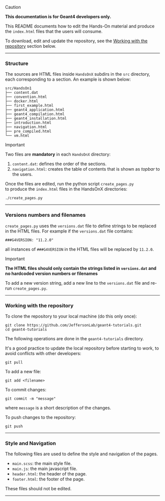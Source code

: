

> [!Caution]
> **This documentation is for Geant4 developers only.** 

This README documents how to edit the Hands-On material 
and produce the `index.html` files that the users will consume.

To download, edit and update the repository, see the 
[Working with the repository](#working-with-the-repository) section below.

---

### Structure

The sources are HTML files inside `HandsOnX` subdirs in the 
`src` directory, each corresponding to a section. 
An example is shown below:

```
src/HandsOn1
├── content.dat
├── convention.html
├── docker.html
├── first_example.html
├── geant4_application.html
├── geant4_compilation.html
├── geant4_installation.html
├── introduction.html
├── navigation.html
├── pre_compiled.html
└── vm.html
```

> [!Important]
> Two files are **mandatory** in each `HandsOnX` directory:
> 1. `content.dat`: defines the order of the sections.
> 2. `navigation.html`: creates the table of contents that is shown as _topbar_
> to the users.

Once the files are edited, run the python script  `create_pages.py`  
to produce the `index.html` files in the HandsOnX directories:

```
./create_pages.py
```

---

### Versions numbers and filenames

`create_pages.py` uses the `versions.dat` file to define 
strings to be replaced in the HTML files.
For example if the `versions.dat` file contains:

`
###G4VERSION: "11.2.0"
`

all instances of `###G4VERSION` in the HTML files will be replaced by `11.2.0`.

> [!Important]
> **The HTML files should only contain the strings listed in `versions.dat` and no 
hardcoded version numbers or filenames**

To add a new version string, add a new line to the `versions.dat` file and 
re-run `create_pages.py`.

---

### Working with the repository

To clone the repository to your local machine (do this only once):

```
git clone https://github.com/JeffersonLab/geant4-tutorials.git
cd geant4-tutorials
```

The following operations are done in the `geant4-tutorials` directory.

It's a good practice to update the local repository before starting to work,
to avoid conflicts with other developers:

```
git pull
```

To add a new file:

```
git add <filename>
```

To commit changes:

```
git commit -m "message"
```

where `message` is a short description of the changes.

To push changes to the repository:

```
git push
```

---

### Style and Navigation

The following files are used to define the style and navigation of the pages. 

- `main.scss`: the main style file.
- `main.js`: the main javascript file.
- `header.html`: the header of the page.
- `footer.html`: the footer of the page.

These files should not be edited.

---

